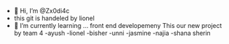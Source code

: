 - 👋 Hi, I’m @Zx0di4c
- this git is handeled by lionel
- 🌱 I’m currently learning ... front end developemeny
  This our new project by team 4
  -ayush
  -lionel
  -bisher
  -unni
  -jasmine
  -najia
  -shana sherin
  


<!---
Zx0di4c/Zx0di4c is a ✨ special ✨ repository because its `README.md` (this file) appears on your GitHub profile.
You can click the Preview link to take a look at your changes.
--->
